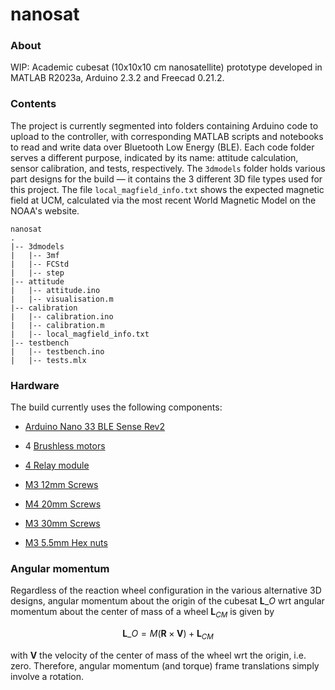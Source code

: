 # nanosat

### About

WIP: Academic cubesat (10x10x10 cm nanosatellite) prototype developed in 
MATLAB R2023a, Arduino 2.3.2 and Freecad 0.21.2. 

### Contents 

The project is currently segmented into folders containing Arduino code 
to upload to the controller, with corresponding MATLAB scripts and
notebooks to read and write data over Bluetooth Low Energy (BLE). 
Each code folder serves a different purpose, indicated by its name: 
attitude calculation, sensor calibration, and tests, respectively.
The `3dmodels` folder holds various part designs for the build &mdash; it 
contains the 3 different 3D file types used for this project. The file
`local_magfield_info.txt` shows the expected magnetic field at UCM,
calculated via the most recent World Magnetic Model on the NOAA's website.

```
nanosat
.
|-- 3dmodels
|   |-- 3mf
|   |-- FCStd
|   |-- step
|-- attitude
|   |-- attitude.ino
|   |-- visualisation.m
|-- calibration
|   |-- calibration.ino
|   |-- calibration.m
|   |-- local_magfield_info.txt
|-- testbench
|   |-- testbench.ino
|   |-- tests.mlx
```

### Hardware

The build currently uses the following components:

- [Arduino Nano 33 BLE Sense Rev2](https://store.arduino.cc/products/nano-33-ble-sense-rev2)

- 4 [Brushless motors](https://es.aliexpress.com/item/1005005682355638.html?gatewayAdapt=glo2esp&spm=a2g0o.detail.1000023.14.f15aYEvVYEvV8o)

- [4 Relay module](https://es.aliexpress.com/item/1005006443560787.html?src=google&src=google&albch=shopping&acnt=439-079-4345&slnk=&plac=&mtctp=&albbt=Google_7_shopping&albagn=888888&isSmbAutoCall=false&needSmbHouyi=false&albcp=20330803848&albag=&trgt=&crea=es1005006443560787&netw=x&device=c&albpg=&albpd=es1005006443560787&gad_source=1&gclid=Cj0KCQjw-_mvBhDwARIsAA-Q0Q4jt1mqDZ-ns49du_rpRCJMhZ6nOClKpy0BLpKndKt_u7CcyzLZHzQaAkXVEALw_wcB&gclsrc=aw.ds&aff_fcid=966278ec26a04f0ba5fd8a4bbe7d0c42-1711192004105-07945-UneMJZVf&aff_fsk=UneMJZVf&aff_platform=aaf&sk=UneMJZVf&aff_trace_key=966278ec26a04f0ba5fd8a4bbe7d0c42-1711192004105-07945-UneMJZVf&terminal_id=f6a8778fa8284d399845e3fafceaea2d&afSmartRedirect=y)

- [M3 12mm Screws](https://es.rs-online.com/web/p/tornillos-para-metal/1583578)

- [M4 20mm Screws](https://es.rs-online.com/web/p/tornillos-para-metal/1583635)

- [M3 30mm Screws](https://es.rs-online.com/web/p/tornillos-para-metal/9141658)

- [M3 5.5mm Hex nuts](https://es.rs-online.com/web/p/tuercas-hexagonales/0189563)

### Angular momentum

Regardless of the reaction wheel configuration in the various alternative
3D designs, angular momentum about the origin of the cubesat $\mathbf{L}\_O$
wrt angular momentum about the center of mass of a wheel $\mathbf{L}_{CM}$ 
is given by

$$
\mathbf{L}\_O = M(\mathbf{R}\times \mathbf{V}) + \mathbf{L}_{CM}
$$

with $\mathbf{V}$ the velocity of the center of mass of the wheel wrt the 
origin, i.e. zero. Therefore, angular momentum (and torque) frame 
translations simply involve a rotation.
